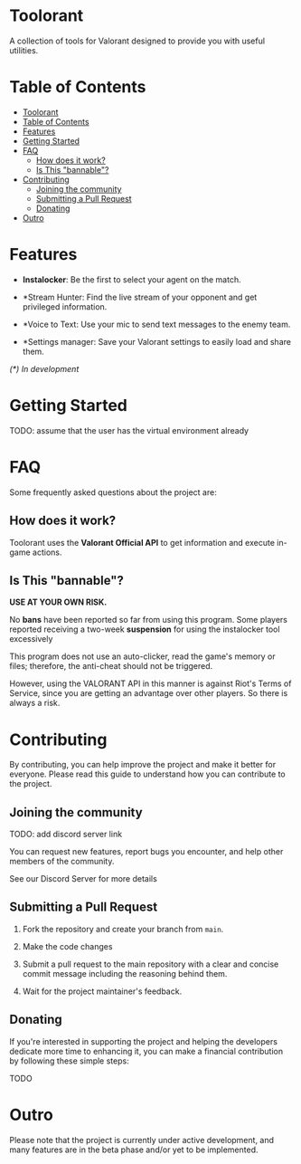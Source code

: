 # Toolorant

A collection of tools for Valorant designed to provide you with useful utilities.

# Table of Contents
- [Toolorant](#toolorant)
- [Table of Contents](#table-of-contents)
- [Features](#features)
- [Getting Started](#getting-started)
- [FAQ](#faq)
  - [How does it work?](#how-does-it-work)
  - [Is This "bannable"?](#is-this-bannable)
- [Contributing](#contributing)
  - [Joining the community](#joining-the-community)
  - [Submitting a Pull Request](#submitting-a-pull-request)
  - [Donating](#donating)
- [Outro](#outro)


# Features
- **Instalocker**:
Be the first to select your agent on the match.

- *Stream Hunter:
Find the live stream of your opponent and get privileged information.

- *Voice to Text:
Use your mic to send text messages to the enemy team. 

- *Settings manager:
Save your Valorant settings to easily load and share them.

*(\*) In development*

# Getting Started

TODO: assume that the user has the virtual environment already

# FAQ
Some frequently asked questions about the project are:

## How does it work?
Toolorant uses the **Valorant Official API** to get information and execute in-game actions.

## Is This "bannable"?
**USE AT YOUR OWN RISK.**

No **bans** have been reported so far from using this program.
Some players reported receiving a two-week **suspension** for using the instalocker tool excessively

This program does not use an auto-clicker, read the game's memory or files; therefore, the anti-cheat should not be triggered.

However, using the VALORANT API in this manner is against Riot's Terms of Service, since you are getting an advantage over other players. So there is always a risk.


# Contributing
By contributing, you can help improve the project and make it better for everyone. Please read this guide to understand how you can contribute to the project.

## Joining the community
TODO: add discord server link

You can request new features, report bugs you encounter, and help other members of the community.

See our Discord Server for more details

## Submitting a Pull Request
1. Fork the repository and create your branch from `main`.

2. Make the code changes

3. Submit a pull request to the main repository with a clear and concise commit message including the reasoning behind them.

4. Wait for the project maintainer's feedback.

## Donating
If you're interested in supporting the project and helping the developers dedicate more time to enhancing it, you can make a financial contribution by following these simple steps:

TODO

# Outro
Please note that the project is currently under active development, and many features are in the beta phase and/or yet to be implemented.